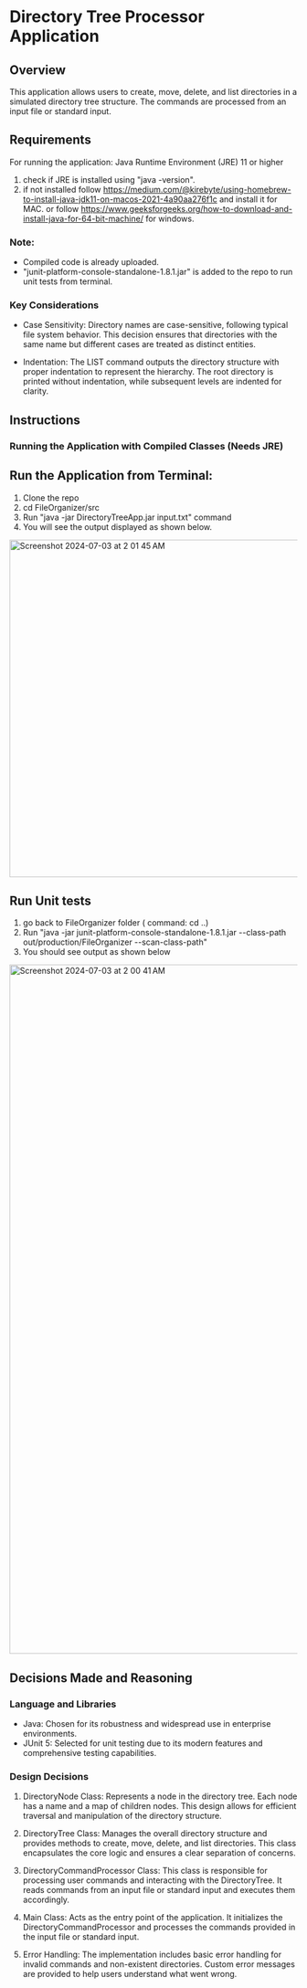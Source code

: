 # Directory Tree Processor Application

## Overview

This application allows users to create, move, delete, and list directories in a simulated directory tree structure. The commands are processed from an input file or standard input.

## Requirements

 For running the application: Java Runtime Environment (JRE) 11 or higher
  1. check if JRE is installed using "java -version".
  2. if not installed
     follow https://medium.com/@kirebyte/using-homebrew-to-install-java-jdk11-on-macos-2021-4a90aa276f1c and install it for MAC.
     or follow https://www.geeksforgeeks.org/how-to-download-and-install-java-for-64-bit-machine/ for windows.

### Note:
- Compiled code is already uploaded.
- "junit-platform-console-standalone-1.8.1.jar" is added to the repo to run unit tests from terminal.

### Key Considerations

- Case Sensitivity: Directory names are case-sensitive, following typical file system behavior. This decision ensures that directories with the same name but different cases are treated as distinct entities.

- Indentation: The LIST command outputs the directory structure with proper indentation to represent the hierarchy. The root directory is printed without indentation, while subsequent levels are indented for clarity.

## Instructions

### Running the Application with Compiled Classes (Needs JRE)

## Run the Application from Terminal:
1. Clone the repo
2. cd FileOrganizer/src
3. Run "java -jar DirectoryTreeApp.jar input.txt" command
4. You will see the output displayed as shown below.

<img width="591" alt="Screenshot 2024-07-03 at 2 01 45 AM" src="https://github.com/saisuprajamalla/FileOrganizer/assets/32082372/2fb9c20b-c95c-4d45-b2cd-ff962dbe6226">

## Run Unit tests
1. go back to FileOrganizer folder ( command: cd ..)
2. Run "java -jar junit-platform-console-standalone-1.8.1.jar --class-path out/production/FileOrganizer --scan-class-path"
3. You should see output as shown below

<img width="1207" alt="Screenshot 2024-07-03 at 2 00 41 AM" src="https://github.com/saisuprajamalla/FileOrganizer/assets/32082372/02cce2e2-f0be-4e53-8186-905cbee5958f">


## Decisions Made and Reasoning

### Language and Libraries

- Java: Chosen for its robustness and widespread use in enterprise environments.
- JUnit 5: Selected for unit testing due to its modern features and comprehensive testing capabilities.

### Design Decisions

1. DirectoryNode Class: Represents a node in the directory tree. Each node has a name and a map of children nodes. This design allows for efficient traversal and manipulation of the directory structure.

2. DirectoryTree Class: Manages the overall directory structure and provides methods to create, move, delete, and list directories. This class encapsulates the core logic and ensures a clear separation of concerns.

3. DirectoryCommandProcessor Class: This class is responsible for processing user commands and interacting with the DirectoryTree. It reads commands from an input file or standard input and executes them accordingly.
   
4. Main Class: Acts as the entry point of the application. It initializes the DirectoryCommandProcessor and processes the commands provided in the input file or standard input.
   
5. Error Handling: The implementation includes basic error handling for invalid commands and non-existent directories. Custom error messages are provided to help users understand what went wrong.


